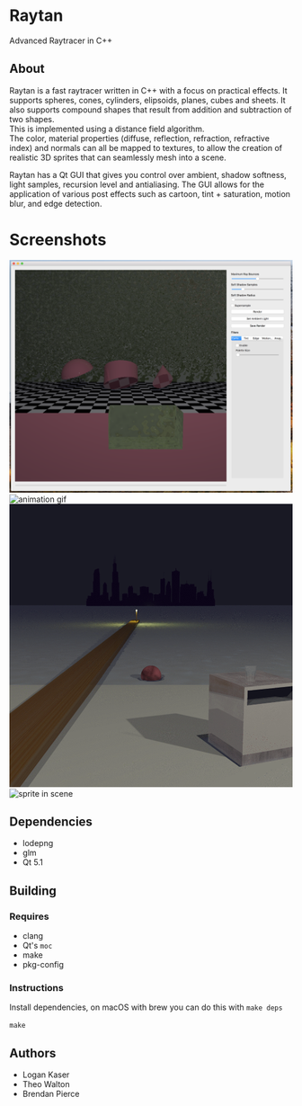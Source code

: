 # Raytan
Advanced Raytracer in C++

## About
Raytan is a fast raytracer written in C++ with a focus on practical effects. It supports spheres, cones, cylinders, elipsoids, planes, cubes and sheets. It also supports compound shapes that result from addition and subtraction of two shapes.  
This is implemented using a distance field algorithm.  
The color, material properties (diffuse, reflection, refraction, refractive index) and normals can all be mapped to textures, to allow the creation of realistic 3D sprites that can seamlessly mesh into a scene.

Raytan has a Qt GUI that gives you control over ambient, shadow softness, light samples, recursion level and antialiasing. The GUI allows for the application of various post effects such as cartoon, tint + saturation, motion blur, and edge detection.
# Screenshots
![gui](https://raw.githubusercontent.com/logankaser/Raytan/master/screenshots/gui.png)
![animation gif](https://raw.githubusercontent.com/logankaser/Raytan/master/screenshots/animation.gif)
![post-processing gif](https://raw.githubusercontent.com/logankaser/Raytan/master/screenshots/beach_cartoon.gif)
![sprite in scene](https://raw.githubusercontent.com/logankaser/Raytan/master/screenshots/sprite_showcase.png)

## Dependencies
- lodepng
- glm
- Qt 5.1

## Building
### Requires
- clang
- Qt's `moc`
- make
- pkg-config

### Instructions
Install dependencies, on macOS with brew you can do this with `make deps`

`make`

## Authors
- Logan Kaser
- Theo Walton
- Brendan Pierce
